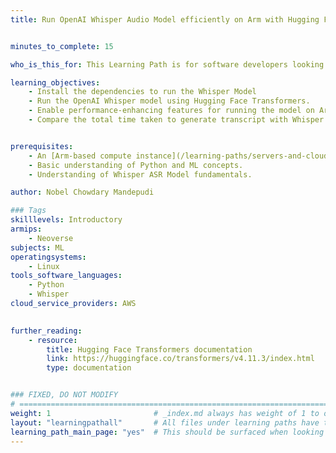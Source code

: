 ```yaml
---
title: Run OpenAI Whisper Audio Model efficiently on Arm with Hugging Face Transformers


minutes_to_complete: 15

who_is_this_for: This Learning Path is for software developers looking to run the Whisper automatic speech recognition (ASR) model efficiently. You will use an Arm-based cloud instance to run and build speech transcription based applications.

learning_objectives:
    - Install the dependencies to run the Whisper Model
    - Run the OpenAI Whisper model using Hugging Face Transformers.
    - Enable performance-enhancing features for running the model on Arm CPUs.
    - Compare the total time taken to generate transcript with Whisper.


prerequisites:
    - An [Arm-based compute instance](/learning-paths/servers-and-cloud-computing/intro/) with 32 cores, 8GB of RAM, and 32GB disk space running Ubuntu.
    - Basic understanding of Python and ML concepts.
    - Understanding of Whisper ASR Model fundamentals.

author: Nobel Chowdary Mandepudi

### Tags
skilllevels: Introductory
armips:
    - Neoverse
subjects: ML
operatingsystems:
    - Linux
tools_software_languages:
    - Python
    - Whisper
cloud_service_providers: AWS
    

further_reading:
    - resource:
        title: Hugging Face Transformers documentation
        link: https://huggingface.co/transformers/v4.11.3/index.html
        type: documentation


### FIXED, DO NOT MODIFY
# ================================================================================
weight: 1                       # _index.md always has weight of 1 to order correctly
layout: "learningpathall"       # All files under learning paths have this same wrapper
learning_path_main_page: "yes"  # This should be surfaced when looking for related content. Only set for _index.md of learning path content.
---
```

